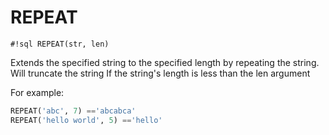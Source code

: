 # REPEAT


`#!sql REPEAT(str, len)`

Extends the specified string to the specified length by
repeating the string. Will truncate the string If the
string's length is less than the len argument

For example:

```sql
REPEAT('abc', 7) =='abcabca'
REPEAT('hello world', 5) =='hello'
```


